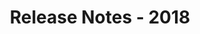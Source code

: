 ﻿---
title: Release Notes - 2018
description: "Release Notes - 2018 – learn about the latest updates and fixes."
type: docs
weight: 30
url: /net/release-notes-2018/
---

